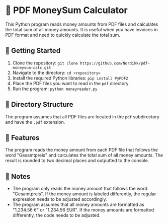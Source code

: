 # 📝 PDF MoneySum Calculator

This Python program reads money amounts from PDF files and calculates the total sum of all money amounts. It is useful when you have invoices in PDF format and need to quickly calculate the total sum.

## 🚀 Getting Started

1. Clone the repository: `git clone https://github.com/Nordikk/pdf-moneysum-calc.git`
2. Navigate to the directory: `cd <repository>`
3. Install the required Python libraries: `pip install PyPDF2`
4. Place the PDF files you want to read in the `pdf` directory
5. Run the program: `python moneyreader.py`

## 📁 Directory Structure

The program assumes that all PDF files are located in the `pdf` subdirectory and have the `.pdf` extension.

## 📜 Features

The program reads the money amount from each PDF file that follows the word "Gesamtpreis" and calculates the total sum of all money amounts. The result is rounded to two decimal places and outputted to the console.

## 📝 Notes

- The program only reads the money amount that follows the word "Gesamtpreis". If the money amount is labeled differently, the regular expression needs to be adjusted accordingly.
- The program assumes that all money amounts are formatted as "1,234.56 €" or "1,234.56 EUR". If the money amounts are formatted differently, the code needs to be adjusted.


